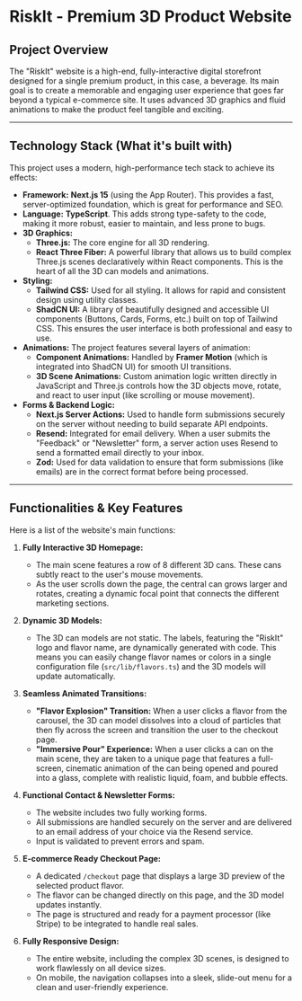 # RiskIt - Premium 3D Product Website

## Project Overview

The "RiskIt" website is a high-end, fully-interactive digital storefront designed for a single premium product, in this case, a beverage. Its main goal is to create a memorable and engaging user experience that goes far beyond a typical e-commerce site. It uses advanced 3D graphics and fluid animations to make the product feel tangible and exciting.

---

## Technology Stack (What it's built with)

This project uses a modern, high-performance tech stack to achieve its effects:

*   **Framework:** **Next.js 15** (using the App Router). This provides a fast, server-optimized foundation, which is great for performance and SEO.
*   **Language:** **TypeScript**. This adds strong type-safety to the code, making it more robust, easier to maintain, and less prone to bugs.
*   **3D Graphics:**
    *   **Three.js:** The core engine for all 3D rendering.
    *   **React Three Fiber:** A powerful library that allows us to build complex Three.js scenes declaratively within React components. This is the heart of all the 3D can models and animations.
*   **Styling:**
    *   **Tailwind CSS:** Used for all styling. It allows for rapid and consistent design using utility classes.
    *   **ShadCN UI:** A library of beautifully designed and accessible UI components (Buttons, Cards, Forms, etc.) built on top of Tailwind CSS. This ensures the user interface is both professional and easy to use.
*   **Animations:** The project features several layers of animation:
    *   **Component Animations:** Handled by **Framer Motion** (which is integrated into ShadCN UI) for smooth UI transitions.
    *   **3D Scene Animations:** Custom animation logic written directly in JavaScript and Three.js controls how the 3D objects move, rotate, and react to user input (like scrolling or mouse movement).
*   **Forms & Backend Logic:**
    *   **Next.js Server Actions:** Used to handle form submissions securely on the server without needing to build separate API endpoints.
    *   **Resend:** Integrated for email delivery. When a user submits the "Feedback" or "Newsletter" form, a server action uses Resend to send a formatted email directly to your inbox.
    *   **Zod:** Used for data validation to ensure that form submissions (like emails) are in the correct format before being processed.

---

## Functionalities & Key Features

Here is a list of the website's main functions:

1.  **Fully Interactive 3D Homepage:**
    *   The main scene features a row of 8 different 3D cans. These cans subtly react to the user's mouse movements.
    *   As the user scrolls down the page, the central can grows larger and rotates, creating a dynamic focal point that connects the different marketing sections.

2.  **Dynamic 3D Models:**
    *   The 3D can models are not static. The labels, featuring the "RiskIt" logo and flavor name, are dynamically generated with code. This means you can easily change flavor names or colors in a single configuration file (`src/lib/flavors.ts`) and the 3D models will update automatically.

3.  **Seamless Animated Transitions:**
    *   **"Flavor Explosion" Transition:** When a user clicks a flavor from the carousel, the 3D can model dissolves into a cloud of particles that then fly across the screen and transition the user to the checkout page.
    *   **"Immersive Pour" Experience:** When a user clicks a can on the main scene, they are taken to a unique page that features a full-screen, cinematic animation of the can being opened and poured into a glass, complete with realistic liquid, foam, and bubble effects.

4.  **Functional Contact & Newsletter Forms:**
    *   The website includes two fully working forms.
    *   All submissions are handled securely on the server and are delivered to an email address of your choice via the Resend service.
    *   Input is validated to prevent errors and spam.

5.  **E-commerce Ready Checkout Page:**
    *   A dedicated `/checkout` page that displays a large 3D preview of the selected product flavor.
    *   The flavor can be changed directly on this page, and the 3D model updates instantly.
    *   The page is structured and ready for a payment processor (like Stripe) to be integrated to handle real sales.

6.  **Fully Responsive Design:**
    *   The entire website, including the complex 3D scenes, is designed to work flawlessly on all device sizes.
    *   On mobile, the navigation collapses into a sleek, slide-out menu for a clean and user-friendly experience.
